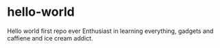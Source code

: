 # hello-world
Hello world first repo ever
Enthusiast in learning everything, gadgets and caffiene and ice cream addict.
